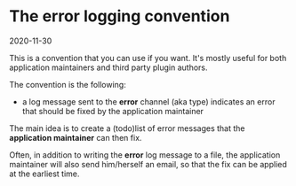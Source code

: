 The error logging convention
================
2020-11-30





This is a convention that you can use if you want.
It's mostly useful for both application maintainers and third party plugin authors.


The convention is the following:

- a log message sent to the **error** channel (aka type) indicates an error that should be fixed by the application maintainer


The main idea is to create a (todo)list of error messages that the **application maintainer** can then fix.

Often, in addition to writing the **error** log message to a file, the application maintainer will also send him/herself an email, so that
the fix can be applied at the earliest time. 






